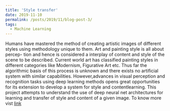 ```yaml
---
title: 'Style transfer'
date: 2019-11-10
permalink: /posts/2019/11/blog-post-3/
tags:
  - Machine Learning 
---
```

Humans have mastered the method of creating artistic images of different styles using methodology unique to them. Art and painting style is all about percep-
tion and hence is considered a interplay of content and style of the scene to be described. Current world art has classified painting styles in different categories
like Modernism, Figurative Art etc. Thus far the algorithmic basis of this process is unknown and there exists no artificial system with similar capabilities. However,advances in visual perception and recognition tasks using deep learning methods opens great opportunities for its extension to develop a system for style and contentlearning. This project attempts to understand the use of deep neural net architectures for learning and transfer of style and content of a given image.
To know more vist [link](https://drive.google.com/open?id=1F7EQIie1gYbJYcEjEYvrAu_qYwEzd3b2)
